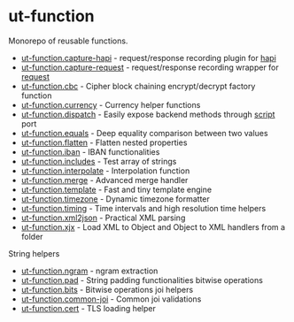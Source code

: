 # ut-function

Monorepo of reusable functions.

* [ut-function.capture-hapi](./packages/capture-hapi) -
  request/response recording plugin for [hapi](https://www.npmjs.com/package/@hapi/hapi)
* [ut-function.capture-request](./packages/capture-request) -
  request/response recording wrapper for [request](https://www.npmjs.com/package/request)
* [ut-function.cbc](./packages/cbc) - Cipher block chaining
  encrypt/decrypt factory function
* [ut-function.currency](./packages/currency) - Currency helper functions
* [ut-function.dispatch](./packages/dispatch) - Easily expose backend methods
  through [script](https://github.com/softwaregroup-bg/ut-port-script) port
* [ut-function.equals](./packages/equals) - Deep equality comparison between
  two values
* [ut-function.flatten](./packages/flatten) - Flatten nested properties
* [ut-function.iban](./packages/iban) - IBAN functionalities
* [ut-function.includes](./packages/includes) - Test array of strings
* [ut-function.interpolate](./packages/interpolate) - Interpolation function
* [ut-function.merge](./packages/merge) - Advanced merge handler
* [ut-function.template](./packages/template) - Fast and tiny template engine
* [ut-function.timezone](./packages/timezone) - Dynamic timezone formatter
* [ut-function.timing](./packages/timing) - Time intervals and high resolution
  time helpers
* [ut-function.xml2json](./packages/xml2json) - Practical XML parsing
* [ut-function.xjx](./packages/xjx) - Load XML to Object and Object to XML
  handlers from a folder

String helpers

* [ut-function.ngram](./packages/ngram) - ngram extraction
* [ut-function.pad](./packages/pad) - String padding functionalities
bitwise operations
* [ut-function.bits](./packages/bits) - Bitwise operations
joi helpers
* [ut-function.common-joi](./packages/common-joi) - Common joi validations
* [ut-function.cert](./packages/cert) - TLS loading helper
